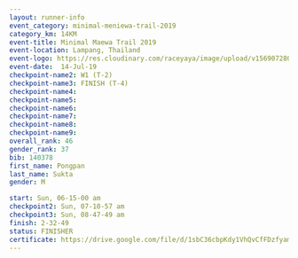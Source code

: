 ```yaml
---
layout: runner-info 
event_category: minimal-meniewa-trail-2019 
category_km: 14KM 
event-title: Minimal Maewa Trail 2019 
event-location: Lampang, Thailand 
event-logo: https://res.cloudinary.com/raceyaya/image/upload/v1569072805/logo/minimal-trail_ktnvsp.jpg 
event-date:  14-Jul-19 
checkpoint-name2: W1 (T-2) 
checkpoint-name3: FINISH (T-4) 
checkpoint-name4: 
checkpoint-name5: 
checkpoint-name6: 
checkpoint-name7: 
checkpoint-name8: 
checkpoint-name9: 
overall_rank: 46
gender_rank: 37
bib: 140378
first_name: Pongpan
last_name: Sukta
gender: M

start: Sun, 06-15-00 am
checkpoint2: Sun, 07-10-57 am
checkpoint3: Sun, 08-47-49 am
finish: 2-32-49
status: FINISHER
certificate: https://drive.google.com/file/d/1sbC36cbpKdy1VhQvCfFDzfyam2Qyo_Jp/view?usp=sharing
---
```

